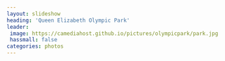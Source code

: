```yaml
---
layout: slideshow
heading: 'Queen Elizabeth Olympic Park'
leader:
 image: https://camediahost.github.io/pictures/olympicpark/park.jpg
 hassmall: false
categories: photos
---
```


<script type="text/javascript">
var config = [
  {
    "src": "https://camediahost.github.io/pictures/olympicpark/park.jpg",
    "overscroll": true,
    "heading": "Queen Elizabeth Olympic Park",
    "subheading": "The Orbit and Olympic Stadium"
  },
  {
    "src": "https://camediahost.github.io/pictures/olympicpark/pool.jpg",
    "heading": "The Pool",
    "subheading": "Now minus extra seating, an impressive pool"
  },
  {
    "src": "https://camediahost.github.io/pictures/olympicpark/poolroof.jpg",
    "heading": "The Pool Roof",
    "subheading": "You can walk all the way around, quite spectacular"
  },
  {
    "src": "https://camediahost.github.io/pictures/olympicpark/orbitsun.jpg",
    "overscroll": true,
    "heading": "The Orbit",
    "subheading": "Looks awesome in the summer sun"
  },
  {
    "src": "https://camediahost.github.io/pictures/olympicpark/orbit.jpg"
  },
  {
    "src": "https://camediahost.github.io/pictures/olympicpark/stadium.jpg"
  }
]
</script>
